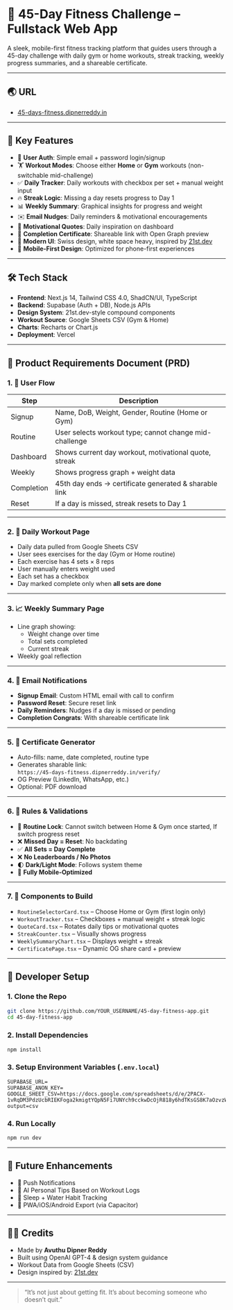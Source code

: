  # 💪 45-Day Fitness Challenge – Fullstack Web App

A sleek, mobile-first fitness tracking platform that guides users through a 45-day challenge with daily gym or home workouts, streak tracking, weekly progress summaries, and a shareable certificate.

---
## 🌏 URL
- [45-days-fitness.dipnerreddy.in](https://45-days-fitness.dipnerreddy.in/)
---

## 📌 Key Features

- 🔐 **User Auth**: Simple email + password login/signup  
- 🏋️ **Workout Modes**: Choose either **Home** or **Gym** workouts (non-switchable mid-challenge)  
- ✅ **Daily Tracker**: Daily workouts with checkbox per set + manual weight input  
- 🔥 **Streak Logic**: Missing a day resets progress to Day 1  
- 📊 **Weekly Summary**: Graphical insights for progress and weight  
- ✉️ **Email Nudges**: Daily reminders & motivational encouragements  
- 💬 **Motivational Quotes**: Daily inspiration on dashboard  
- 📄 **Completion Certificate**: Shareable link with Open Graph preview  
- 🎨 **Modern UI**: Swiss design, white space heavy, inspired by [21st.dev](https://21st.dev)  
- 📱 **Mobile-First Design**: Optimized for phone-first experiences  

---

## 🛠️ Tech Stack

- **Frontend**: Next.js 14, Tailwind CSS 4.0, ShadCN/UI, TypeScript  
- **Backend**: Supabase (Auth + DB), Node.js APIs  
- **Design System**: 21st.dev-style compound components  
- **Workout Source**: Google Sheets CSV (Gym & Home)  
- **Charts**: Recharts or Chart.js  
- **Deployment**: Vercel  

---

## 🧠 Product Requirements Document (PRD)

### 1. 👤 User Flow

| Step     | Description                                              |
|----------|----------------------------------------------------------|
| Signup   | Name, DoB, Weight, Gender, Routine (Home or Gym)         |
| Routine  | User selects workout type; cannot change mid-challenge  |
| Dashboard| Shows current day workout, motivational quote, streak   |
| Weekly   | Shows progress graph + weight data                      |
| Completion| 45th day ends → certificate generated & sharable link |
| Reset    | If a day is missed, streak resets to Day 1              |

---

### 2. 📅 Daily Workout Page

- Daily data pulled from Google Sheets CSV  
- User sees exercises for the day (Gym or Home routine)  
- Each exercise has 4 sets × 8 reps  
- User manually enters weight used  
- Each set has a checkbox  
- Day marked complete only when **all sets are done**

---

### 3. 📈 Weekly Summary Page

- Line graph showing:
  - Weight change over time  
  - Total sets completed  
  - Current streak  
- Weekly goal reflection  

---

### 4. 💌 Email Notifications

- **Signup Email**: Custom HTML email with call to confirm  
- **Password Reset**: Secure reset link  
- **Daily Reminders**: Nudges if a day is missed or pending  
- **Completion Congrats**: With shareable certificate link  

---

### 5. 🧾 Certificate Generator

- Auto-fills: name, date completed, routine type  
- Generates sharable link:  
  `https://45-days-fitness.dipnerreddy.in/verify/`  
- OG Preview (LinkedIn, WhatsApp, etc.)  
- Optional: PDF download  

---

### 6. 🔐 Rules & Validations

- 🔄 **Routine Lock**: Cannot switch between Home & Gym once started, If switch progress reset  
- ❌ **Missed Day = Reset**: No backdating  
- ✅ **All Sets = Day Complete**  
- ❌ **No Leaderboards / No Photos**  
- 🌓 **Dark/Light Mode**: Follows system theme  
- 📱 **Fully Mobile-Optimized**

---

### 7. 🧰 Components to Build

- `RoutineSelectorCard.tsx` – Choose Home or Gym (first login only)  
- `WorkoutTracker.tsx` – Checkboxes + manual weight + streak logic  
- `QuoteCard.tsx` – Rotates daily tips or motivational quotes  
- `StreakCounter.tsx` – Visually shows progress  
- `WeeklySummaryChart.tsx` – Displays weight + streak  
- `CertificatePage.tsx` – Dynamic OG share card + preview  

---

## 🚀 Developer Setup

### 1. Clone the Repo
```bash
git clone https://github.com/YOUR_USERNAME/45-day-fitness-app.git
cd 45-day-fitness-app
```

### 2. Install Dependencies
```bash
npm install
```

### 3. Setup Environment Variables (`.env.local`)
```
SUPABASE_URL=
SUPABASE_ANON_KEY=
GOOGLE_SHEET_CSV=https://docs.google.com/spreadsheets/d/e/2PACX-1vRqDM3PdzUcbRIEKFoga2kmigtYQpN5Fi7UNYch9cckwDcOjR818y6hdTKsGS8K7aOzvzWQmqcpT9Hh/pub?output=csv
```

### 4. Run Locally
```bash
npm run dev
```

---

## 🔮 Future Enhancements

- 🔔 Push Notifications  
- 🧠 AI Personal Tips Based on Workout Logs  
- 🌙 Sleep + Water Habit Tracking  
- 📲 PWA/iOS/Android Export (via Capacitor)  

---

## 🧑‍🎓 Credits

- Made by **Avuthu Dipner Reddy**  
- Built using OpenAI GPT-4 & design system guidance  
- Workout Data from Google Sheets (CSV)  
- Design inspired by: [21st.dev](https://21st.dev)  

---

> “It’s not just about getting fit. It’s about becoming someone who doesn’t quit.” 
